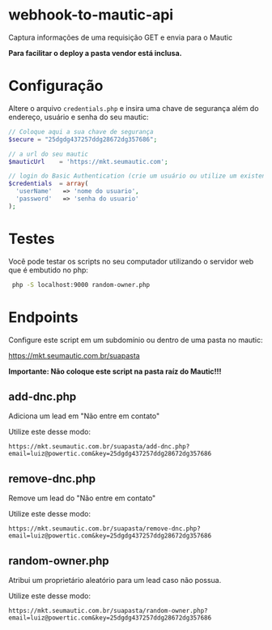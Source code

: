 # webhook-to-mautic-api

Captura informações de uma requisição GET e envia para o Mautic

**Para facilitar o deploy a pasta vendor está inclusa.**

# Configuração

Altere o arquivo `credentials.php` e insira uma chave de segurança além do endereço, usuário e senha do seu mautic:

```php
// Coloque aqui a sua chave de segurança
$secure = "25dgdg437257ddg28672dg357686";

// a url do seu mautic
$mauticUrl    = 'https://mkt.seumautic.com';

// login do Basic Authentication (crie um usuário ou utilize um existente)
$credentials  = array(
  'userName'   => 'nome do usuario',
  'password'   => 'senha do usuario'
);
```

# Testes

Você pode testar os scripts no seu computador utilizando o servidor web que é
embutido no php:

```bash
 php -S localhost:9000 random-owner.php
```

# Endpoints


Configure este script em um subdomínio ou dentro de uma pasta no mautic:

https://mkt.seumautic.com.br/suapasta

**Importante: Não coloque este script na pasta raíz do Mautic!!!**


## add-dnc.php

Adiciona um lead em "Não entre em contato"

Utilize este desse modo:

`https://mkt.seumautic.com.br/suapasta/add-dnc.php?email=luiz@powertic.com&key=25dgdg437257ddg28672dg357686`


## remove-dnc.php

Remove um lead do "Não entre em contato"

Utilize este desse modo:

`https://mkt.seumautic.com.br/suapasta/remove-dnc.php?email=luiz@powertic.com&key=25dgdg437257ddg28672dg357686`


## random-owner.php

Atribui um proprietário aleatório para um lead caso não possua.

Utilize este desse modo:

`https://mkt.seumautic.com.br/suapasta/random-owner.php?email=luiz@powertic.com&key=25dgdg437257ddg28672dg357686`
